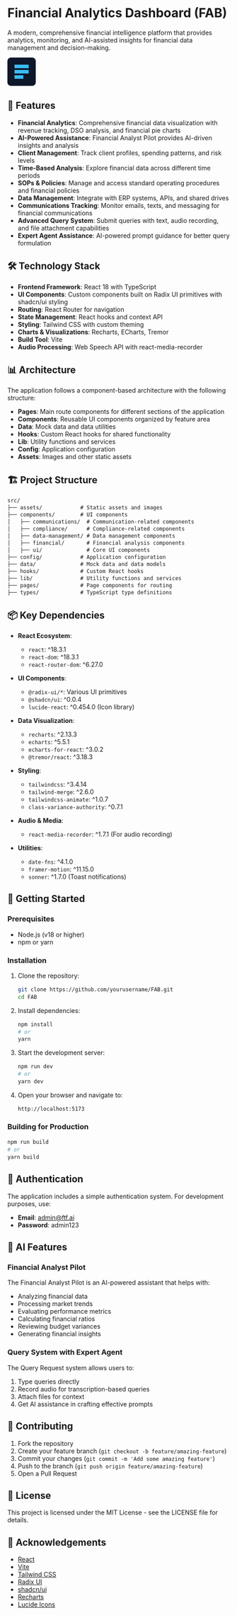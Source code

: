 # Financial Analytics Dashboard (FAB)

A modern, comprehensive financial intelligence platform that provides analytics, monitoring, and AI-assisted insights for financial data management and decision-making.

![Financial Dashboard](src/assets/ftf/logo.svg)

## 🚀 Features

- **Financial Analytics**: Comprehensive financial data visualization with revenue tracking, DSO analysis, and financial pie charts
- **AI-Powered Assistance**: Financial Analyst Pilot provides AI-driven insights and analysis
- **Client Management**: Track client profiles, spending patterns, and risk levels
- **Time-Based Analysis**: Explore financial data across different time periods
- **SOPs & Policies**: Manage and access standard operating procedures and financial policies
- **Data Management**: Integrate with ERP systems, APIs, and shared drives
- **Communications Tracking**: Monitor emails, texts, and messaging for financial communications
- **Advanced Query System**: Submit queries with text, audio recording, and file attachment capabilities
- **Expert Agent Assistance**: AI-powered prompt guidance for better query formulation

## 🛠️ Technology Stack

- **Frontend Framework**: React 18 with TypeScript
- **UI Components**: Custom components built on Radix UI primitives with shadcn/ui styling
- **Routing**: React Router for navigation
- **State Management**: React hooks and context API
- **Styling**: Tailwind CSS with custom theming
- **Charts & Visualizations**: Recharts, ECharts, Tremor
- **Build Tool**: Vite
- **Audio Processing**: Web Speech API with react-media-recorder

## 📊 Architecture

The application follows a component-based architecture with the following structure:

- **Pages**: Main route components for different sections of the application
- **Components**: Reusable UI components organized by feature area
- **Data**: Mock data and data utilities
- **Hooks**: Custom React hooks for shared functionality
- **Lib**: Utility functions and services
- **Config**: Application configuration
- **Assets**: Images and other static assets

## 🏗️ Project Structure

```
src/
├── assets/            # Static assets and images
├── components/        # UI components
│   ├── communications/  # Communication-related components
│   ├── compliance/      # Compliance-related components
│   ├── data-management/ # Data management components
│   ├── financial/       # Financial analysis components
│   ├── ui/              # Core UI components
├── config/            # Application configuration
├── data/              # Mock data and data models
├── hooks/             # Custom React hooks
├── lib/               # Utility functions and services
├── pages/             # Page components for routing
├── types/             # TypeScript type definitions
```

## 📦 Key Dependencies

- **React Ecosystem**:
  - `react`: ^18.3.1
  - `react-dom`: ^18.3.1
  - `react-router-dom`: ^6.27.0

- **UI Components**:
  - `@radix-ui/*`: Various UI primitives
  - `@shadcn/ui`: ^0.0.4
  - `lucide-react`: ^0.454.0 (Icon library)

- **Data Visualization**:
  - `recharts`: ^2.13.3
  - `echarts`: ^5.5.1
  - `echarts-for-react`: ^3.0.2
  - `@tremor/react`: ^3.18.3

- **Styling**:
  - `tailwindcss`: ^3.4.14
  - `tailwind-merge`: ^2.6.0
  - `tailwindcss-animate`: ^1.0.7
  - `class-variance-authority`: ^0.7.1

- **Audio & Media**:
  - `react-media-recorder`: ^1.7.1 (For audio recording)

- **Utilities**:
  - `date-fns`: ^4.1.0
  - `framer-motion`: ^11.15.0
  - `sonner`: ^1.7.0 (Toast notifications)

## 🚀 Getting Started

### Prerequisites

- Node.js (v18 or higher)
- npm or yarn

### Installation

1. Clone the repository:
   ```bash
   git clone https://github.com/yourusername/FAB.git
   cd FAB
   ```

2. Install dependencies:
   ```bash
   npm install
   # or
   yarn
   ```

3. Start the development server:
   ```bash
   npm run dev
   # or
   yarn dev
   ```

4. Open your browser and navigate to:
   ```
   http://localhost:5173
   ```

### Building for Production

```bash
npm run build
# or
yarn build
```

## 🔐 Authentication

The application includes a simple authentication system. For development purposes, use:

- **Email**: admin@ftf.ai
- **Password**: admin123

## 🧠 AI Features

### Financial Analyst Pilot

The Financial Analyst Pilot is an AI-powered assistant that helps with:

- Analyzing financial data
- Processing market trends
- Evaluating performance metrics
- Calculating financial ratios
- Reviewing budget variances
- Generating financial insights

### Query System with Expert Agent

The Query Request system allows users to:

1. Type queries directly
2. Record audio for transcription-based queries
3. Attach files for context
4. Get AI assistance in crafting effective prompts

## 🤝 Contributing

1. Fork the repository
2. Create your feature branch (`git checkout -b feature/amazing-feature`)
3. Commit your changes (`git commit -m 'Add some amazing feature'`)
4. Push to the branch (`git push origin feature/amazing-feature`)
5. Open a Pull Request

## 📄 License

This project is licensed under the MIT License - see the LICENSE file for details.

## 🙏 Acknowledgements

- [React](https://reactjs.org/)
- [Vite](https://vitejs.dev/)
- [Tailwind CSS](https://tailwindcss.com/)
- [Radix UI](https://www.radix-ui.com/)
- [shadcn/ui](https://ui.shadcn.com/)
- [Recharts](https://recharts.org/)
- [Lucide Icons](https://lucide.dev/)
